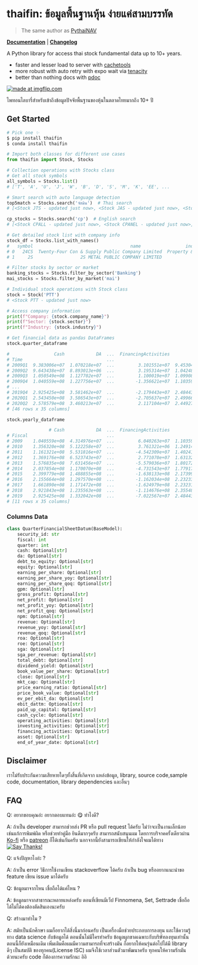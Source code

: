 # thaifin: ข้อมูลพื้นฐานหุ้น ง่ายแค่สามบรรทัด

> The same author as [PythaiNAV](https://github.com/CircleOnCircles/pythainav)

 [**Documentation**](https://circleoncircles.github.io/thaifin/thaifin.html) | [**Changelog**](./CHANGELOG.md)

A Python library for access thai stock fundamental data up to 10+ years. 

- faster and lesser load to server with [cachetools](https://pypi.org/project/cachetools/)
- more robust with auto retry with expo wait via [tenacity](https://github.com/jd/tenacity)
- better than nothing docs with [pdoc](https://pdoc.dev/)

<a href="https://imgflip.com/i/4dxnzi"><img src="https://i.imgflip.com/4dxnzi.jpg" title="made at imgflip.com"/></a><div></div>

ไพทอนไลบารี่สำหรับเข้าถึงข้อมูลปัจจัยพื้นฐานของหุ้นในตลาดไทยมากถึง 10+ ปี

## Get Started

```bash
# Pick one ✨
$ pip install thaifin
$ conda install thaifin
```

```python
# Import both classes for different use cases
from thaifin import Stock, Stocks

# Collection operations with Stocks class
# Get all stock symbols
all_symbols = Stocks.list() 
# ['T', 'A', 'U', 'J', 'W', 'B', 'D', 'S', 'M', 'K', 'EE', ...

# Smart search with auto language detection
top5match = Stocks.search('จัสมิน')  # Thai search
# [<Stock JTS - updated just now>, <Stock JAS - updated just now>, <Stock JASIF - updated just now>, ...

cp_stocks = Stocks.search('cp')  # English search
# [<Stock CPALL - updated just now>, <Stock CPANEL - updated just now>, <Stock CPAXT - updated just now>, ...

# Get detailed stock list with company info
stock_df = Stocks.list_with_names()
#   symbol                                     name                 industry                  sector market
# 0   24CS  Twenty-Four Con & Supply Public Company Limited  Property & Construction                       -    mai
# 1     2S                  2S METAL PUBLIC COMPANY LIMITED              Industrials  Steel and Metal Products    SET

# Filter stocks by sector or market
banking_stocks = Stocks.filter_by_sector('Banking')
mai_stocks = Stocks.filter_by_market('mai')

# Individual stock operations with Stock class
stock = Stock('PTT')
# <Stock PTT - updated just now>

# Access company information
print(f"Company: {stock.company_name}")
print(f"Sector: {stock.sector}")
print(f"Industry: {stock.industry}")

# Get financial data as pandas DataFrames
stock.quarter_dataframe

#                 Cash            DA  ...  FinancingActivities         Asset
# Time                                ...                                   
# 2009Q1  9.383006e+07  1.070218e+07  ...         3.101551e+07  9.453044e+08
# 2009Q2  9.643438e+07  8.893013e+06  ...         3.195314e+07  1.042480e+09
# 2009Q3  1.050549e+08  1.127702e+07  ...         1.100019e+07  1.099084e+09
# 2009Q4  1.040559e+08  1.227756e+07  ...        -1.356621e+07  1.103590e+09
# ...
# 2019Q4  2.925425e+08  3.581462e+07  ...        -2.179443e+07  2.484439e+09
# 2020Q1  2.543450e+08  3.586543e+07  ...        -2.705637e+07  2.499666e+09
# 2020Q2  2.578579e+08  3.460213e+07  ...         2.117104e+07  2.449277e+09
# [46 rows x 35 columns]

stock.yearly_dataframe

                # Cash            DA  ...  FinancingActivities         Asset
# Fiscal                              ...                                   
# 2009    1.040559e+08  4.314976e+07  ...         6.040263e+07  1.103590e+09
# 2010    1.356320e+08  5.122258e+07  ...         3.761321e+06  1.249148e+09
# 2011    1.161321e+08  5.531816e+07  ...        -4.542309e+07  1.402412e+09
# 2012    1.369176e+08  6.523743e+07  ...         2.771070e+07  1.631320e+09
# 2013    1.576835e+08  7.631456e+07  ...        -5.579036e+07  1.801722e+09
# 2014    2.037854e+08  1.170070e+08  ...        -4.731543e+07  1.779179e+09
# 2015    2.399779e+08  1.488855e+08  ...        -1.638133e+08  2.173996e+09
# 2016    2.155664e+08  1.297570e+08  ...        -1.162034e+08  2.232331e+09
# 2017    1.661890e+08  1.171472e+08  ...        -1.624979e+08  2.232314e+09
# 2018    2.921843e+08  1.235563e+08  ...        -1.114676e+08  2.355484e+09
# 2019    2.925425e+08  1.332042e+08  ...        -7.022567e+07  2.484439e+09
# [11 rows x 35 columns]

```

### Columns Data

```python
class QuarterFinancialSheetDatum(BaseModel):
    security_id: str
    fiscal: int
    quarter: int
    cash: Optional[str]
    da: Optional[str]
    debt_to_equity: Optional[str]
    equity: Optional[str]
    earning_per_share: Optional[str]
    earning_per_share_yoy: Optional[str]
    earning_per_share_qoq: Optional[str]
    gpm: Optional[str]
    gross_profit: Optional[str]
    net_profit: Optional[str]
    net_profit_yoy: Optional[str]
    net_profit_qoq: Optional[str]
    npm: Optional[str]
    revenue: Optional[str]
    revenue_yoy: Optional[str]
    revenue_qoq: Optional[str]
    roa: Optional[str]
    roe: Optional[str]
    sga: Optional[str]
    sga_per_revenue: Optional[str]
    total_debt: Optional[str]
    dividend_yield: Optional[str]
    book_value_per_share: Optional[str]
    close: Optional[str]
    mkt_cap: Optional[str]
    price_earning_ratio: Optional[str]
    price_book_value: Optional[str]
    ev_per_ebit_da: Optional[str]
    ebit_dattm: Optional[str]
    paid_up_capital: Optional[str]
    cash_cycle: Optional[str]
    operating_activities: Optional[str]
    investing_activities: Optional[str]
    financing_activities: Optional[str]
    asset: Optional[str]
    end_of_year_date: Optional[str]
```

## Disclaimer

เราไม่รับประกันความเสียหายใดๆทั้งสิ้นที่เกิดจาก แหล่งข้อมูล, library, source code,sample code, documentation, library dependencies และอื่นๆ

## FAQ
Q: อยากขอบคุณอ่ะ อยากตอบแทนอ่ะ 😋 ทำไงดี?

A: ถ้าเป็น developer สามารถช่วยส่ง PR หรือ pull request ได้ครับ ไม่ว่าจะเป็นงานเล็กน้อยเช่นแก้การพิมพ์ผิด หรือช่วยทำคู่มือ ยินดีมากๆครับ สามารถสนับสนุนผม
โดยการบริจาคครั้งเดียวผ่าน [Ko-fi](https://ko-fi.com/circleoncircles) หรือ [patreon](https://www.patreon.com/CircleOnCircles) ก็ได้เช่นกันครับ นอกจากนี้ยังสามารถเขียนให้กำลังใจผมได้ทาง [![Say Thanks!](https://img.shields.io/badge/Say%20Thanks-!-1EAEDB.svg)](https://saythanks.io/to/nutchanon@codustry.com)

Q: แจ้งปัญหาไงอ่ะ ?

A: ถ้าเป็น error วิธีการใช้งานเขียน stackoverflow ได้ครับ ถ้าเป็น bug หรืออยากแนะนำขอ feature เขียน issue มาได้ครับ

Q: ข้อมูลมาจากไหน เชื่อถือได้แค่ไหน ?

A: ข้อมูลมาจากสาธารณะหลายแหล่งครับ ตอนที่เขียนมีเว็ป Finnomena, Set, Settrade เชื่อถือได้ไม่ได้คงต้องตัดสินเองนะครับ

Q: สร้างมาทำไม ?

A: สมัยเป็นนักศึกษา ผมก็อยากได้สิ่งนี้มาก่อนครับ เป็นเครื่องมือช่วยประกอบการลงทุน และใช้ความรู้ทาง data science กับข้อมูลได้ ตอนนั้นไม่มีใครทำครับ 
ข้อมูลผูกขาดเฉพาะกับบริษัทลงทุนเท่านั้น ตอนนี้ก็ยังเหมือนเดิม เพิ่มเติมคือผมมีความสามารถที่จะสร้างมัน ก็อยากให้คนรุ่นต่อไปได้มี library ดีๆ เป็นสมบัติ
ของทุกคน(License ISC) ผมจึงใช้เวลาส่วนตัวมาพัฒนาครับ ทุกคนให้ความรักมันด้วยนะครับ code ก็ต้องการความรักนะ อิอิ

 
 
